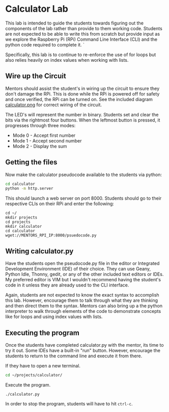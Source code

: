 # Calculator Lab
This lab is intended to guide the students towards figuring out the components
of the lab rather than provide to them working code.  Students are not
expected to be able to write this from scratch but provide input as we explore
the Raspberry Pi (RPi) Command Line Interface (CLI) and the python code
required to complete it.  `

Specifically, this lab is to continue to re-enforce the use of for loops but
also relies heavily on index values when working with lists.

## Wire up the Circuit
Mentors should assist the student's in wiring up the circuit to ensure they
don't damage the RPi.  This is done while the RPi is powered off for safety and
once verified, the RPi can be turned on.  See the included diagram
[calculator.png](./fritzing/calculator.png) for correct wiring of the circuit.

The LED's will represent the number in binary.  Students set and clear the
bits via the rightmost four buttons.  When the leftmost button is pressed, it
progresses through three modes: 

*  Mode 0 - Accept first number
*  Mode 1 - Accept second number
*  Mode 2 - Display the sum

## Getting the files
Now make the calculator pseudocode available to the students via python:

```bash
cd calculator
python -m http.server
```

This should launch a web server on port 8000.  Students should go to their
respective CLIs on their RPi and enter the following:

```
cd ~/
mkdir projects
cd projects
mkdir calculator
cd calculator
wget://MENTORS_RPI_IP:8000/psuedocode.py
```

## Writing calculator.py
Have the students open the pseudocode.py file in the editor or Integrated 
Development Environment (IDE) of their choice.  They can use Geany, Python 
Idle, Thonny, gedit, or any of the other included text editors or IDEs.  My 
preferred editor is VIM but I wouldn't recommend having the student's code in 
it unless they are already used to the CLI interface.

Again, students are not expected to know the exact syntax to accomplish this
lab.  However, encourage them to talk through what they are thinking and then
direct them to the syntax.  Mentors can also bring up a the python interpreter
to walk through elements of the code to demonstrate concepts like for loops and
using index values with lists.

## Executing the program
Once the students have completed calculator.py with the mentor, its time to try
it out.  Some IDEs have a built-in "run" button.  However, encourage the
students to return to the command line and execute it from there.

If they have to open a new terminal.
```bash
cd ~/projects/calculator/
```

Execute the program.
```
./calculator.py
```

In order to stop the program, students will have to hit `ctrl-c`.
